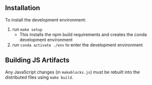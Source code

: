 ## Installation
To install the development environment:
  1. run `make setup`
     - This installs the npm build requirements and creates the conda development environment
  2. run `conda activate ./env` to enter the development environment

## Building JS Artifacts
Any JavaScript changes (in `makeblocks.js`) must be rebuilt into the distributed files using `make build`.